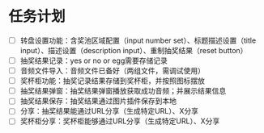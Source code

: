 # 任务计划
  - [ ] 转盘设置功能：含奖池区域配置（input number set）、标题描述设置（title input）、描述设置（description input）、重制抽奖结果（reset button）
  - [ ] 抽奖结果记录：yes or no or egg需要存储记录
  - [ ] 音频文件导入：音频文件已备好（两组文件，需调试使用）
  - [ ] 奖杯柜功能：抽奖记录结果存储到奖杯柜，并按照图标摆放
  - [ ] 抽奖结果弹窗：抽奖结果弹窗播放获取成功音频；并展示结果信息
  - [ ] 抽奖结果保存：抽奖结果通过图片插件保存到本地
  - [ ] 分享：抽奖结果能通过URL分享（生成特定URL）、X分享
  - [ ] 奖杯柜分享：奖杯柜能够通过URL分享（生成特定URL）、X分享
